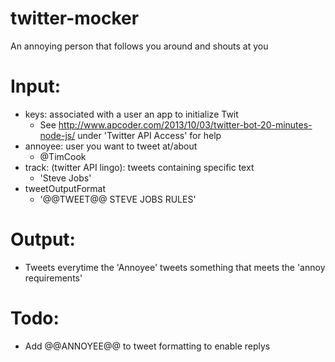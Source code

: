 twitter-mocker
===============

An annoying person that follows you around and shouts at you

Input:
====

- keys: associated with a user an app to initialize Twit
  - See http://www.apcoder.com/2013/10/03/twitter-bot-20-minutes-node-js/ under 'Twitter API Access' for help
- annoyee: user you want to tweet at/about
  - @TimCook
- track: (twitter API lingo): tweets containing specific text
  - 'Steve Jobs'
- tweetOutputFormat
  - '@@TWEET@@ STEVE JOBS RULES'

Output:
====

- Tweets everytime the 'Annoyee' tweets something that meets the 'annoy requirements'


Todo:
====

- Add @@ANNOYEE@@ to tweet formatting to enable replys